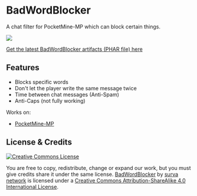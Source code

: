 # BadWordBlocker
A chat filter for PocketMine-MP which can block certain things.

![](https://poggit.pmmp.io/ci.badge/survanetwork/BadWordBlocker/BadWordBlocker)

[Get the latest BadWordBlocker artifacts (PHAR file) here](https://poggit.pmmp.io/ci/survanetwork/BadWordBlocker/BadWordBlocker)

## Features

- Blocks specific words
- Don't let the player write the same message twice
- Time between chat messages (Anti-Spam)
- Anti-Caps (not fully working)

Works on:

- [PocketMine-MP](https://github.com/pmmp/PocketMine-MP)

## License & Credits
[![Creative Commons License](https://i.creativecommons.org/l/by-sa/4.0/88x31.png)](http://creativecommons.org/licenses/by-sa/4.0/)

You are free to copy, redistribute, change or expand our work, but you must give credits share it under the same license.
[BadWordBlocker](https://github.com/survanetwork/BadWordBlocker) by [surva network](https://github.com/survanetwork) is licensed under a [Creative Commons Attribution-ShareAlike 4.0 International License](http://creativecommons.org/licenses/by-sa/4.0/).
